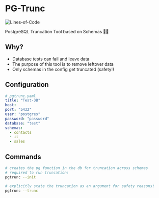 # PG-Trunc
![Lines-of-Code](https://img.shields.io/badge/lines--of--code-345-brightgreen)  
  
PostgreSQL Truncation Tool based on Schemas 🧹🐘

## Why?
- Database tests can fail and leave data
- The purpose of this tool is to remove leftover data
- Only schemas in the config get truncated (safety!)

## Configuration
```yaml
# pgtrunc.yaml
title: "Test-DB"
host: 
port: "5432"
user: "postgres"
password: "password"
database: "test"
schemas:
  - contacts
  - it
  - sales
```

## Commands
```sh
# creates the pg function in the db for truncation across schemas
# required to run truncation!
pgtrunc --init

# explicitly state the truncation as an argument for safety reasons!
pgtrunc --trunc
```
